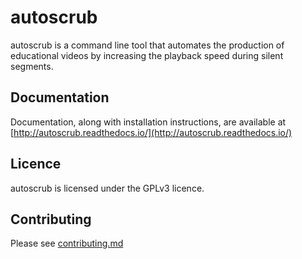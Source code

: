 # autoscrub
autoscrub is a command line tool that automates the production of educational videos by increasing the playback speed during silent segments.

## Documentation
Documentation, along with installation instructions, are available at [http://autoscrub.readthedocs.io/](http://autoscrub.readthedocs.io/)

## Licence
autoscrub is licensed under the GPLv3 licence.

## Contributing
Please see [contributing.md](https://github.org/philipstarkey/autoscrub/src/tip/contributing.md)